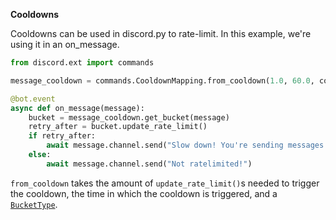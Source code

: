 **Cooldowns**

Cooldowns can be used in discord.py to rate-limit. In this example, we're using it in an on_message.

```python
from discord.ext import commands

message_cooldown = commands.CooldownMapping.from_cooldown(1.0, 60.0, commands.BucketType.user)

@bot.event
async def on_message(message):
    bucket = message_cooldown.get_bucket(message)
    retry_after = bucket.update_rate_limit()
    if retry_after:
        await message.channel.send("Slow down! You're sending messages too fast")
    else:
        await message.channel.send("Not ratelimited!")
```

`from_cooldown` takes the amount of `update_rate_limit()`s needed to trigger the cooldown, the time in which the cooldown is triggered, and a [`BucketType`](discordpy.readthedocs.io/en/latest/ext/commands/api.html#discord.discord.ext.commands.BucketType).
